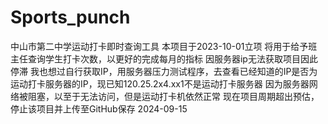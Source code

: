 # Sports_punch
中山市第二中学运动打卡即时查询工具
本项目于2023-10-01立项
将用于给予班主任查询学生打卡次数，以更好的完成每月的指标
因服务器ip无法获取项目因此停滞
我也想过自行获取IP，用服务器压力测试程序，去查看已经知道的IP是否为运动打卡服务器的IP，现已知120.25.2x4.xx1不是运动打卡服务器
因为服务器网络被阻塞，以至于无法访问，但是运动打卡机依然正常
现在项目周期超出预估，停止该项目并上传至GitHub保存
2024-09-15